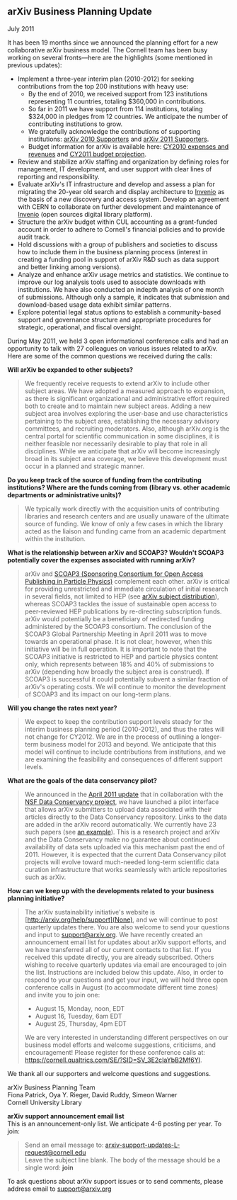 arXiv Business Planning Update
------------------------------

July 2011

It has been 19 months since we announced the planning effort for a new
collaborative arXiv business model. The Cornell team has been busy
working on several fronts—here are the highlights (some mentioned in
previous updates):

-   Implement a three-year interim plan (2010-2012) for seeking
    contributions from the top 200 institutions with heavy use:
    -   By the end of 2010, we received support from 123 institutions
        representing 11 countries, totaling $360,000 in contributions.
    -   So far in 2011 we have support from 114 institutions, totaling
        $324,000 in pledges from 12 countries. We anticipate the number
        of contributing institutions to grow.
    -   We gratefully acknowledge the contributions of supporting
        institutions: [arXiv 2010
        Supporters](/about/reports/2010_supporters.md) and [arXiv 2011
        Supporters](/about/reports/2011_supporters.md).
    -   Budget information for arXiv is available here: [CY2010 expenses
        and revenues](https://confluence.cornell.edu/x/BKpRF) and
        [CY2011 budget projection](None).
-   Review and stabilize arXiv staffing and organization by defining
    roles for management, IT development, and user support with clear
    lines of reporting and responsibility.
-   Evaluate arXiv's IT infrastructure and develop and assess a plan for
    migrating the 20-year old search and display architecture to
    [Invenio](http://invenio-software.org/) as the basis of a new
    discovery and access system. Develop an agreement with CERN to
    collaborate on further development and maintenance of
    [Invenio](http://invenio-software.org/) (open sources digital
    library platform).
-   Structure the arXiv budget within CUL accounting as a grant-funded
    account in order to adhere to Cornell's financial policies and to
    provide audit track.
-   Hold discussions with a group of publishers and societies to discuss
    how to include them in the business planning process (interest in
    creating a funding pool in support of arXiv R&D such as data support
    and better linking among versions).
-   Analyze and enhance arXiv usage metrics and statistics. We continue
    to improve our log analysis tools used to associate downloads with
    institutions. We have also conducted an indepth analysis of one
    month of submissions. Although only a sample, it indicates that
    submission and download-based usage data exhibit similar patterns.
-   Explore potential legal status options to establish a
    community-based support and governance structure and appropriate
    procedures for strategic, operational, and fiscal oversight.

During May 2011, we held 3 open informational conference calls and had
an opportunity to talk with 27 colleagues on various issues related to
arXiv. Here are some of the common questions we received during the
calls:

**Will arXiv be expanded to other subjects?**

> We frequently receive requests to extend arXiv to include other
> subject areas. We have adopted a measured approach to expansion, as
> there is significant organizational and administrative effort required
> both to create and to maintain new subject areas. Adding a new subject
> area involves exploring the user-base and use characteristics
> pertaining to the subject area, establishing the necessary advisory
> committees, and recruiting moderators. Also, although arXiv.org is the
> central portal for scientific communication in some disciplines, it is
> neither feasible nor necessarily desirable to play that role in all
> disciplines. While we anticipate that arXiv will become increasingly
> broad in its subject area coverage, we believe this development must
> occur in a planned and strategic manner.

**Do you keep track of the source of funding from the contributing
institutions? Where are the funds coming from (library vs. other
academic departments or administrative units)?**

> We typically work directly with the acquisition units of contributing
> libraries and research centers and are usually unaware of the ultimate
> source of funding. We know of only a few cases in which the library
> acted as the liaison and funding came from an academic department
> within the institution.

**What is the relationship between arXiv and SCOAP3? Wouldn't SCOAP3
potentially cover the expenses associated with running arXiv?**

> arXiv and [SCOAP3 (Sponsoring Consortium for Open Access Publishing in
> Particle Physics)](http://scoap3.org) complement each other. arXiv is
> critical for providing unrestricted and immediate circulation of
> initial research in several fields, not limited to HEP (see [arXiv
> subject
> distribution](https://confluence.cornell.edu/download/attachments/340896308/arXiv%20statistics.pdf)),
> whereas SCOAP3 tackles the issue of sustainable open access to
> peer-reviewed HEP publications by re-directing subscription funds.
> arXiv would potentially be a beneficiary of redirected funding
> administered by the SCOAP3 consortium. The conclusion of the SCOAP3
> Global Partnership Meeting in April 2011 was to move towards an
> operational phase. It is not clear, however, when this initiative will
> be in full operation. It is important to note that the SCOAP3
> initiative is restricted to HEP and particle physics content only,
> which represents between 18% and 40% of submissions to arXiv
> (depending how broadly the subject area is construed). If SCOAP3 is
> successful it could potentially subvent a similar fraction of arXiv's
> operating costs. We will continue to monitor the development of SCOAP3
> and its impact on our long-term plans.

**Will you change the rates next year?**

> We expect to keep the contribution support levels steady for the
> interim business planning period (2010-2012), and thus the rates will
> not change for CY2012. We are in the process of outlining a
> longer-term business model for 2013 and beyond. We anticipate that
> this model will continue to include contributions from institutions,
> and we are examining the feasibility and consequences of different
> support levels.

**What are the goals of the data conservancy pilot?**

> We announced in the [April 2011
> update](/about/reports/arxiv_busplan_Apr2011.md) that in collaboration
> with the [NSF Data Conservancy project](http://dataconservancy.org/),
> we have launched a pilot interface that allows arXiv submitters to
> upload data associated with their articles directly to the Data
> Conservancy repository. Links to the data are added in the arXiv
> record automatically. We currently have 23 such papers (see [an
> example](http://arxiv.org/abs/1106.4185)). This is a research project
> and arXiv and the Data Conservancy make no guarantee about continued
> availability of data sets uploaded via this mechanism past the end of
> 2011. However, it is expected that the current Data Conservancy pilot
> projects will evolve toward much-needed long-term scientific data
> curation infrastructure that works seamlessly with article
> repositories such as arXiv.

**How can we keep up with the developments related to your business
planning initiative?**

> The arXiv sustainability initiative's website is
> [http://arxiv.org/help/support](None), and we will continue
> to post quarterly updates there. You are also welcome to send your
> questions and input to <support@arxiv.org>. We have recently created
> an announcement email list for updates about arXiv support efforts,
> and we have transferred all of our current contacts to that list. If
> you received this update directly, you are already subscribed. Others
> wishing to receive quarterly updates via email are encouraged to join
> the list. Instructions are included below this update. Also, in order
> to respond to your questions and get your input, we will hold three
> open conference calls in August (to accommodate different time zones)
> and invite you to join one:
>
> -   August 15, Monday, noon, EDT
> -   August 16, Tuesday, 6am EDT
> -   August 25, Thursday, 4pm EDT
>
> We are very interested in understanding different perspectives on our
> business model efforts and welcome suggestions, criticisms, and
> encouragement! Please register for these conference calls at:
> <https://cornell.qualtrics.com/SE/?SID=SV_3E2cIaYbB2Mf6YI>.

We thank all our supporters and welcome questions and suggestions.

arXiv Business Planning Team  
Fiona Patrick, Oya Y. Rieger, David Ruddy, Simeon Warner  
Cornell University Library

**arXiv support announcement email list**  
This is an announcement-only list. We anticipate 4-6 posting per year.
To join:

> Send an email message to:
> <arxiv-support-updates-L-request@cornell.edu>  
> Leave the subject line blank. The body of the message should be a
> single word: **join**

To ask questions about arXiv support issues or to send comments, please
address email to <support@arxiv.org>
